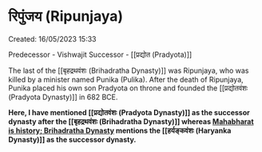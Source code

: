 # रिपुंजय (Ripunjaya)

Created: 16/05/2023 15:33

Predecessor - Vishwajit
Successor - [[प्रद्योत (Pradyota)]]

The last of the [[बृहद्रथवंशः (Brihadratha Dynasty)]] was Ripunjaya, who was killed by a minister named Punika (Pulika). After the death of Ripunjaya, Punika placed his own son Pradyota on throne and founded the [[प्रद्योतवंशः (Pradyota Dynasty)]] in 682 BCE.

__Here, I have mentioned [[प्रद्योतवंशः (Pradyota Dynasty)]] as the successor dynasty after the [[बृहद्रथवंशः (Brihadratha Dynasty)]] whereas [Mahabharat is history; Brihadratha Dynasty](https://www.youtube.com/watch?v=d5FPyKxUFjo) mentions the [[हर्यङ्कवंशः (Haryanka Dynasty)]] as the successor dynasty.__
